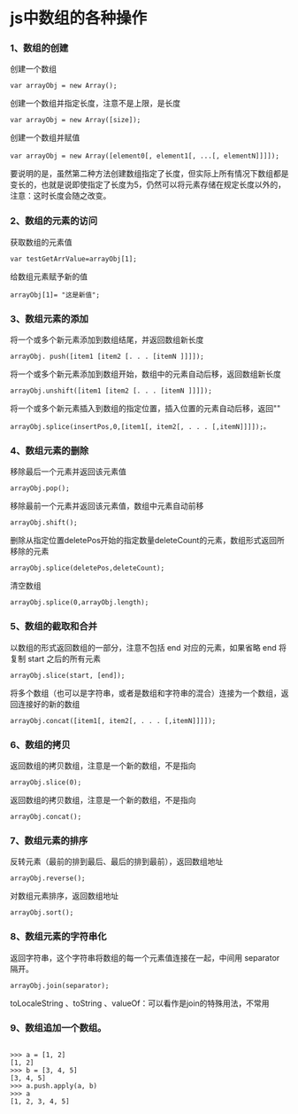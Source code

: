 # js中数组的各种操作

### 1、数组的创建

创建一个数组
```
var arrayObj = new Array();
```

创建一个数组并指定长度，注意不是上限，是长度
```
var arrayObj = new Array([size]);
```

创建一个数组并赋值
```
var arrayObj = new Array([element0[, element1[, ...[, elementN]]]]);　
```

要说明的是，虽然第二种方法创建数组指定了长度，但实际上所有情况下数组都是变长的，也就是说即使指定了长度为5，仍然可以将元素存储在规定长度以外的，注意：这时长度会随之改变。
    
### 2、数组的元素的访问

获取数组的元素值
```
var testGetArrValue=arrayObj[1];
```


给数组元素赋予新的值
```
arrayObj[1]= "这是新值";
```

### 3、数组元素的添加

将一个或多个新元素添加到数组结尾，并返回数组新长度
```
arrayObj. push([item1 [item2 [. . . [itemN ]]]]);
```

将一个或多个新元素添加到数组开始，数组中的元素自动后移，返回数组新长度
```
arrayObj.unshift([item1 [item2 [. . . [itemN ]]]]);
```


将一个或多个新元素插入到数组的指定位置，插入位置的元素自动后移，返回""
```
arrayObj.splice(insertPos,0,[item1[, item2[, . . . [,itemN]]]]);。
```


### 4、数组元素的删除

移除最后一个元素并返回该元素值
```
arrayObj.pop();
```
移除最前一个元素并返回该元素值，数组中元素自动前移
```
arrayObj.shift();
```

删除从指定位置deletePos开始的指定数量deleteCount的元素，数组形式返回所移除的元素
```
arrayObj.splice(deletePos,deleteCount);
```

清空数组
```
arrayObj.splice(0,arrayObj.length);
```

### 5、数组的截取和合并

以数组的形式返回数组的一部分，注意不包括 end 对应的元素，如果省略 end 将复制 start 之后的所有元素
```
arrayObj.slice(start, [end]);
```

将多个数组（也可以是字符串，或者是数组和字符串的混合）连接为一个数组，返回连接好的新的数组
```
arrayObj.concat([item1[, item2[, . . . [,itemN]]]]);
```


### 6、数组的拷贝
返回数组的拷贝数组，注意是一个新的数组，不是指向
```
arrayObj.slice(0);
```

返回数组的拷贝数组，注意是一个新的数组，不是指向
```
arrayObj.concat();
```

### 7、数组元素的排序
反转元素（最前的排到最后、最后的排到最前），返回数组地址
```
arrayObj.reverse();
```
对数组元素排序，返回数组地址
```
arrayObj.sort();
```

### 8、数组元素的字符串化

返回字符串，这个字符串将数组的每一个元素值连接在一起，中间用 separator 隔开。
```
arrayObj.join(separator);
```

toLocaleString 、toString 、valueOf：可以看作是join的特殊用法，不常用


### 9、数组追加一个数组。

```

>>> a = [1, 2]
[1, 2]
>>> b = [3, 4, 5]
[3, 4, 5]
>>> a.push.apply(a, b)
>>> a
[1, 2, 3, 4, 5]

```